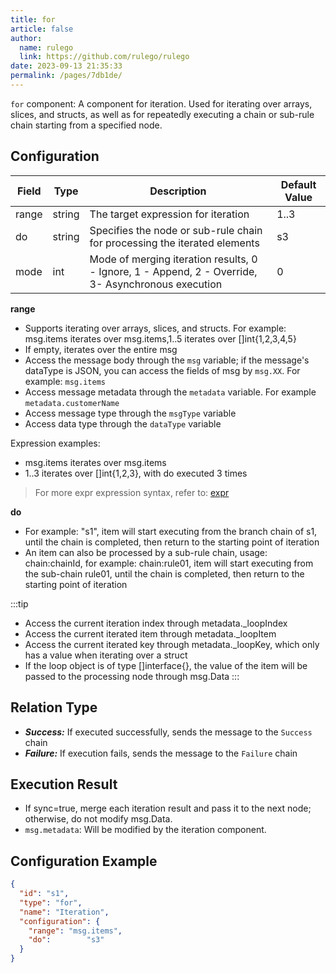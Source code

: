 ```yaml
---
title: for
article: false
author: 
  name: rulego
  link: https://github.com/rulego/rulego
date: 2023-09-13 21:35:33
permalink: /pages/7db1de/
---
```


`for` component: <Badge text="v0.22.0+"/> A component for iteration. Used for iterating over arrays, slices, and structs, as well as for repeatedly executing a chain or sub-rule chain starting from a specified node.

## Configuration

| Field | Type   | Description                                                                                        | Default Value |
|-------|--------|----------------------------------------------------------------------------------------------------|---------------|
| range | string | The target expression for iteration                                                                | 1..3          |
| do    | string | Specifies the node or sub-rule chain for processing the iterated elements                          | s3            |
| mode  | int    | Mode of merging iteration results, 0 - Ignore, 1 - Append, 2 - Override, 3- Asynchronous execution | 0             |

**range**
- Supports iterating over arrays, slices, and structs. For example: msg.items iterates over msg.items,1..5 iterates over []int{1,2,3,4,5}
- If empty, iterates over the entire msg
- Access the message body through the `msg` variable; if the message's dataType is JSON, you can access the fields of msg by `msg.XX`. For example: `msg.items`
- Access message metadata through the `metadata` variable. For example `metadata.customerName`
- Access message type through the `msgType` variable
- Access data type through the `dataType` variable

Expression examples:
- msg.items iterates over msg.items
- 1..3 iterates over []int{1,2,3}, with do executed 3 times
>For more expr expression syntax, refer to: [expr](https://expr-lang.org/docs/language-definition)

**do**
- For example: "s1", item will start executing from the branch chain of s1, until the chain is completed, then return to the starting point of iteration
- An item can also be processed by a sub-rule chain, usage: chain:chainId, for example: chain:rule01, item will start executing from the sub-chain rule01, until the chain is completed, then return to the starting point of iteration

:::tip
- Access the current iteration index through metadata._loopIndex
- Access the current iterated item through metadata._loopItem
- Access the current iterated key through metadata._loopKey, which only has a value when iterating over a struct
- If the loop object is of type []interface{}, the value of the item will be passed to the processing node through msg.Data
:::
## Relation Type

- ***Success:*** If executed successfully, sends the message to the `Success` chain
- ***Failure:*** If execution fails, sends the message to the `Failure` chain

## Execution Result

- If sync=true, merge each iteration result and pass it to the next node; otherwise, do not modify msg.Data.
- `msg.metadata`: Will be modified by the iteration component.
## Configuration Example

```json
{
  "id": "s1",
  "type": "for",
  "name": "Iteration",
  "configuration": {
    "range": "msg.items",
    "do":        "s3"
  }
}
```